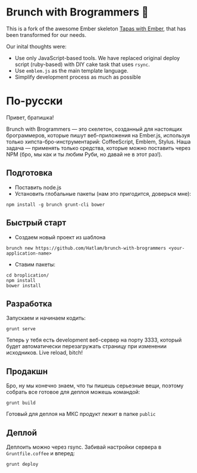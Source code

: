 # Brunch with Brogrammers :facepunch:
This is a fork of the awesome Ember skeleton [Tapas with Ember](https://gemnasium.com/mutewinter/tapas-with-ember),
that has been transformed for our needs.

Our inital thoughts were:
  - Use only JavaScript-based tools. We have replaced original deploy script (ruby-based) with DIY cake task that uses `rsync`.
  - Use `emblem.js` as the main template language.
  - Simplify development process as much as possible

# По-русски
Привет, братишка!

Brunch with Brogrammers — это скелетон, созданный для настоящих брограммеров, которые пишут веб-приложения на Ember.js, используя только хипста-бро-инструментарий: CoffeeScript, Emblem, Stylus. Наша задача — применять только средства, которые можно поставить через NPM (бро, мы как и ты любим Руби, но давай не в этот раз!).

## Подготовка
 -  Поставить node.js
 -  Установить глобальные пакеты (нам это пригодится, доверься мне):
```
npm install -g brunch grunt-cli bower
```

## Быстрый старт
 - Создаем новый проект из шаблона
```
brunch new https://github.com/Hatlam/brunch-with-brogrammers <your-application-name>
```
 - Ставим пакеты:
```
cd broplication/
npm install
bower install
```

## Разработка
Запускаем и начинаем кодить:
```
grunt serve
```
Теперь у тебя есть development веб-сервер на порту 3333, который будет автоматически перезагружать страницу при изменении исходников. Live reload, bitch!

## Продакшн
Бро, ну мы конечно знаем, что ты пишешь серьезные вещи, поэтому собрать все готовое для деплоя можешь командой:
```
grunt build
```
Готовый для деплоя на МКС продукт лежит в папке `public`

## Деплой
Деплоить можно через rsync. Забивай настройки сервера в `Gruntfile.coffee` и вперед:
```
grunt deploy
```

